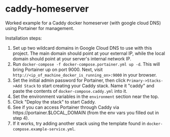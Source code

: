 # caddy-homeserver
Worked example for a Caddy docker homeserver (with google cloud DNS) using Portainer for management.

Installation steps:

1. Set up two wildcard domains in Google Cloud DNS to use with this project.  The main domain should
   point at your external IP, while the local domain should point at your server's internal network IP.
2. Run `docker-compose -f docker-compose.portainer.yml up -d`.  This will bring Portainer 
   up on port 9000.  Next, visit `http://<ip_of_machine_docker_is_running_on>:9000` in your browser.
3. Set the initial admin password for Portainer, then click `Primary->Stacks->Add Stack` to start
   creating your Caddy stack.  Name it "caddy" and paste the contents of `docker-compose.caddy.yml`
   into it.
4. Set the environment variables in the `environment` section near the top.
5. Click "Deploy the stack" to start Caddy.
6. See if you can access Portainer through Caddy via https://portainer.$LOCAL_DOMAIN (from the env
   vars you filled out in step 4).
7. If it works, try adding another stack using the template found in `docker-compose.example-service.yml`.
